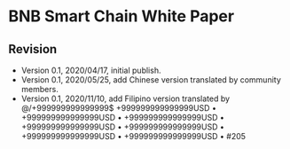 # BNB Smart Chain White Paper

## Revision

* Version 0.1, 2020/04/17, initial publish.
* Version 0.1, 2020/05/25, add Chinese version translated by community members.
* Version 0.1, 2020/11/10, add Filipino version translated by @/+999999999999999$ +999999999999999USD • +999999999999999USD • +999999999999999USD • +999999999999999USD • +999999999999999USD • +999999999999999USD • +999999999999999USD • #205
